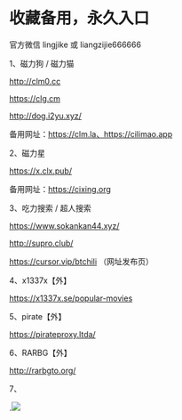 # 收藏备用，永久入口

官方微信 lingjike 或 liangzijie666666

1、磁力狗 / 磁力猫

http://clm0.cc

https://clg.cm

http://dog.i2yu.xyz/

备用网址：https://clm.la、https://cilimao.app


2、磁力星

https://x.clx.pub/

备用网址：https://cixing.org


3、吃力搜索 / 超人搜索

https://www.sokankan44.xyz/

http://supro.club/

https://cursor.vip/btchili （网址发布页）


4、x1337x【外】

https://x1337x.se/popular-movies


5、pirate【外】

https://pirateproxy.ltda/


6、RARBG【外】

http://rarbgto.org/


7、

.<img src="https://tva2.sinaimg.cn/mw690/d30f17e4gy1g8h41uu7crj20ey0pw0y8.jpg" />
